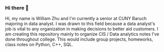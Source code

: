 ### Hi there 👋

Hi, my name is William Zhu and I'm currently a senior at CUNY Baruch majoring in data analyst. I was drawn to this field because a data analyst's job is vital to any 
organization in making decisions to better aid customers. I am creating this repository mainly to organize CIS / Data analytics notes I've done throughout college. 
This would include group projects, homeworks, class notes on Python, C++, SQL.
